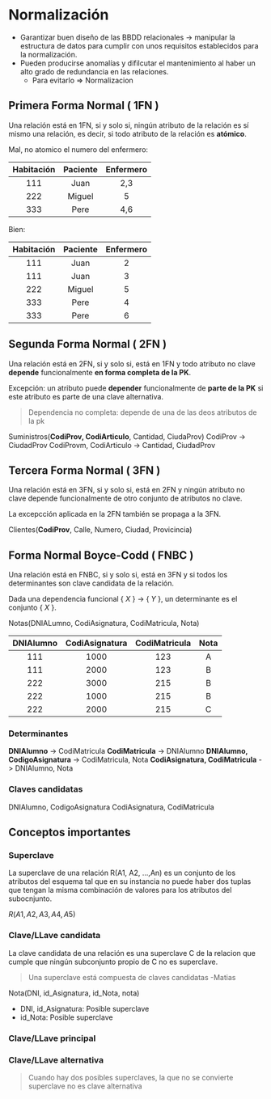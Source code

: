 # Normalización
- Garantizar buen diseño de las BBDD relacionales -> manipular la estructura de datos para cumplir con unos requisitos establecidos para la normalización.
- Pueden producirse anomalías y difilcutar el mantenimiento al haber un alto grado de redundancia en las relaciones.
	- Para evitarlo => Normalizacion
## Primera Forma Normal ( 1FN )
Una relación está en 1FN, si y solo si, ningún atributo de la relación es sí mismo una relación, es decir, si todo atributo de la relación es **atómico**.

Mal, no atomico el numero del enfermero:

Habitación | Paciente | Enfermero
:--: | :--: | :--:
111 | Juan | 2,3
222 | Miguel | 5
333 | Pere | 4,6 

Bien:

Habitación | Paciente | Enfermero
:--: | :--: | :--:
111 | Juan | 2
111 | Juan | 3
222 | Miguel | 5
333 | Pere | 4 
333 | Pere | 6 

## Segunda Forma Normal ( 2FN )
Una relación está en 2FN, si y solo si, está en 1FN y todo atributo no clave **depende** funcionalmente **en forma completa de la PK**.

Excepción: un atributo puede **depender** funcionalmente de **parte de la PK** si este atributo es parte de una clave alternativa. 

> Dependencia no completa: depende de una de las deos atributos de la pk

Suministros(**CodiProv, CodiArticulo**, Cantidad, CiudaProv)
CodiProv -> CiudadProv
CodiProvm, CodiArticulo -> Cantidad, CiudadProv
## Tercera Forma Normal ( 3FN )
Una relación está en 3FN, si y solo si, está en 2FN y ningún atributo no clave depende funcionalmente de otro conjunto de atributos no clave.

La excepcción aplicada en la 2FN también se propaga a la 3FN.

Clientes(**CodiProv**, Calle, Numero, Ciudad, Provicincia)
## Forma Normal Boyce-Codd ( FNBC )
Una relación está en FNBC, si y solo si, está en 3FN y si todos los determinantes son clave candidata de la relación.

Dada una dependencia funcional { $X$ } -> { $Y$ }, un determinante es el conjunto { $X$ }.

Notas(DNIALumno, CodiAsignatura, CodiMatricula, Nota)

DNIAlumno | CodiAsignatura | CodiMatricula | Nota
:--: | :--: | :--: | :--:
111 | 1000 | 123 | A
111 | 2000 | 123 | B
222 | 3000 | 215 | B
222 | 1000 | 215 | B
222 | 2000 | 215 | C

### Determinantes
**DNIAlumno** -> CodiMatricula
**CodiMatricula** -> DNIAlumno
**DNIAlumno, CodigoAsignatura** -> CodiMatricula, Nota
**CodiAsignatura, CodiMatricula** -> DNIAlumno, Nota
### Claves candidatas
DNIAlumno, CodigoAsignatura 
CodiAsignatura, CodiMatricula
## Conceptos importantes
### Superclave
La superclave de una relación R(A1, A2, ...,An) es un conjunto de los atributos del esquema tal que en su instancia no puede haber dos tuplas que tengan la misma combinación de valores para los atributos del subocnjunto.

$R(A1, A2, A3, A4, A5)$

### Clave/LLave candidata
La clave candidata de una relación es una superclave C de la relacion que cumple que ningún subconjunto propio de C no es superclave.

> Una superclave está compuesta de claves candidatas 
> -Matias

Nota(DNI, id_Asignatura, id_Nota, nota)
- DNI, id_Asignatura: Posible superclave
- id_Nota: Posible superclave

### Clave/LLave principal

### Clave/LLave alternativa
> Cuando hay dos posibles superclaves, la que no se convierte superclave no es clave alternativa